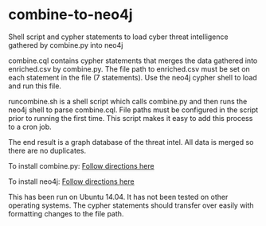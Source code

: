 # combine-to-neo4j
Shell script and cypher statements to load cyber threat intelligence gathered by combine.py into neo4j

combine.cql contains cypher statements that merges the data gathered into enriched.csv by combine.py. The file path to enriched.csv must be set on each statement in the file (7 statements). Use the neo4j cypher shell to load and run this file.

runcombine.sh is a shell script which calls combine.py and then runs the neo4j shell to parse combine.cql. File paths must be configured in the script prior to running the first time. This script makes it easy to add this process to a cron job.

The end result is a graph database of the threat intel. All data is merged so there are no duplicates.

To install combine.py: [Follow directions here](https://github.com/mlsecproject/combine#installation)

To install neo4j: [Follow directions here](http://neo4j.com/developer/get-started/)

This has been run on Ubuntu 14.04. It has not been tested on other operating systems. The cypher statements should transfer over easily with formatting changes to the file path.
